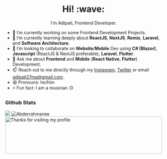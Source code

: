 <h1 align='center'> Hi! :wave:</h1>
<p align='center'>
I'm Adipati, Frontend Developer.
</p>

- 🔭 I’m currently working on some Frontend Development Projects.
- 🌱 I’m currently learning deeply about **ReactJS**, **NextJS**, **Remix**, **Laravel**, and **Software Architecture**.
- 👯 I’m looking to collaborate on **Website**/**Mobile** Dev using **C# (Blazor)**, **Javascript** (ReactJS & NextJS preferable), **Laravel**, **Flutter**.
- 💬 Ask me about **Frontend** and **Mobile** (**React Native**, **Flutter**) Development.
- 📫 Reach out to me directly through my [Instagram](https://instagram.com/adipati27ma), [Twitter](https://twitter.com/adi_loc30) or email adipati27ma@gmail.com.
- 😄 Pronouns: he/him
- ⚡ Fun fact: I am a musician :D

### Github Stats
<img src="https://github-readme-stats.vercel.app/api?username=adipati27ma&show_icons=true&&count_private=true&include_all_commits=true&custom_title=My%20stats%20around%20here&title_color=1a4bed&text_color=000000&icon_color=1A4BED&locale=">
<img  src="https://github-readme-stats.vercel.app/api/top-langs/?username=adipati27ma&layout=compact&title_color=1a4bed&text_color=000000&icon_color=FF6C00&locale=" alt="Abderrahmanee" />

<img height="120" alt="Thanks for visiting my profile" width="100%" src="https://github.com/dibyendu415/dibyendu415/blob/master/marquee.svg" />
